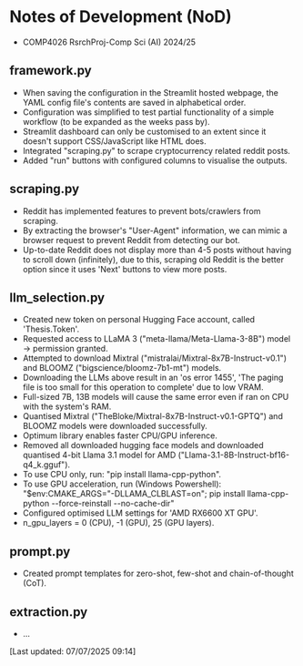 # Notes of Development (NoD)
<ul>
  <li>COMP4026 RsrchProj-Comp Sci (AI)  2024/25</li>
</ul>

## framework.py
<ul>
  <li>When saving the configuration in the Streamlit hosted webpage, the YAML config file's contents are saved in alphabetical order.</li>
  <li>Configuration was simplified to test partial functionality of a simple workflow (to be expanded as the weeks pass by).</li>
  <li>Streamlit dashboard can only be customised to an extent since it doesn't support CSS/JavaScript like HTML does.</li>
  <li>Integrated "scraping.py" to scrape cryptocurrency related reddit posts.</li>
  <li>Added "run" buttons with configured columns to visualise the outputs.</li>
</ul>

## scraping.py
<ul>
  <li>Reddit has implemented features to prevent bots/crawlers from scraping.</li>
  <li>By extracting the browser's "User-Agent" information, we can mimic a browser request to prevent Reddit from detecting our bot.</li>
  <li>Up-to-date Reddit does not display more than 4-5 posts without having to scroll down (infinitely), due to this, scraping old Reddit is the better option since it uses 'Next' buttons to view more posts.</li>
</ul>

## llm_selection.py
<ul>
  <li>Created new token on personal Hugging Face account, called 'Thesis.Token'.</li>
  <li>Requested access to LLaMA 3 ("meta-llama/Meta-Llama-3-8B") model -> permission granted.</li>
  <li>Attempted to download Mixtral ("mistralai/Mixtral-8x7B-Instruct-v0.1") and BLOOMZ ("bigscience/bloomz-7b1-mt") models.</li>
  <li>Downloading the LLMs above result in an 'os error 1455', 'The paging file is too small for this operation to complete' due to low VRAM.</li>
  <li>Full-sized 7B, 13B models will cause the same error even if ran on CPU with the system's RAM.</li>
  <li>Quantised Mixtral ("TheBloke/Mixtral-8x7B-Instruct-v0.1-GPTQ") and BLOOMZ models were downloaded successfully.</li>
  <li>Optimum library enables faster CPU/GPU inference.</li>
  <li>Removed all downloaded hugging face models and downloaded quantised 4-bit Llama 3.1 model for AMD ("Llama-3.1-8B-Instruct-bf16-q4_k.gguf").</li>
  <li>To use CPU only, run: "pip install llama-cpp-python".</li>
  <li>To use GPU acceleration, run (Windows Powershell): "$env:CMAKE_ARGS="-DLLAMA_CLBLAST=on"; pip install llama-cpp-python --force-reinstall --no-cache-dir"</li>
  <li>Configured optimised LLM settings for 'AMD RX6600 XT GPU'.</li>
  <li>n_gpu_layers = 0 (CPU), -1 (GPU), 25 (GPU layers).</li>
</ul>

## prompt.py
<ul>
  <li>Created prompt templates for zero-shot, few-shot and chain-of-thought (CoT).</li>
</ul>

## extraction.py
<ul>
  <li>...</li>
</ul>

[Last updated: 07/07/2025 09:14]
